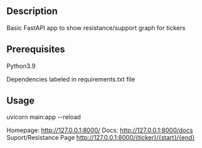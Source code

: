 ## Description

Basic FastAPI app to show resistance/support graph for tickers

## Prerequisites

Python3.9

Dependencies labeled in requirements.txt file

## Usage

uvicorn main:app --reload

Homepage: http://127.0.0.1:8000/
Docs: http://127.0.0.1:8000/docs
Suport/Resistance Page http://127.0.0.1:8000/{ticker}/{start}/{end}